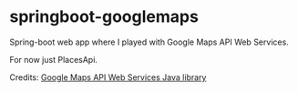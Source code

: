 # springboot-googlemaps
Spring-boot web app where I played with Google Maps API Web Services.

For now just PlacesApi.

Credits: [Google Maps API Web Services Java library](https://github.com/googlemaps/google-maps-services-java)
